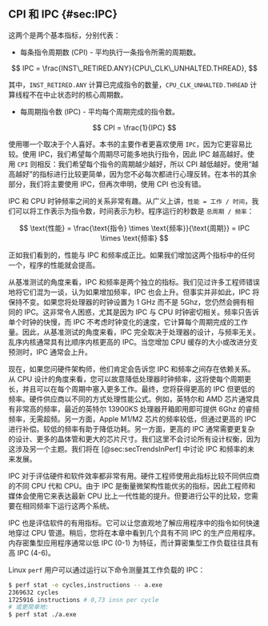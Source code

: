 

## CPI 和 IPC {#sec:IPC}

这两个是两个基本指标，分别代表：

* 每条指令周期数 (CPI) - 平均执行一条指令所需的周期数。

$$
IPC = \frac{INST\_RETIRED.ANY}{CPU\_CLK\_UNHALTED.THREAD},
$$

其中，`INST_RETIRED.ANY` 计算已完成指令的数量，`CPU_CLK_UNHALTED.THREAD` 计算线程不在中止状态时的核心周期数。

* 每周期指令数 (IPC) - 平均每个周期完成的指令数。

$$
CPI = \frac{1}{IPC}
$$

使用哪一个取决于个人喜好。本书的主要作者更喜欢使用 `IPC`，因为它更容易比较。使用 IPC，我们希望每个周期尽可能多地执行指令，因此 IPC 越高越好。使用 `CPI` 则相反：我们希望每个指令的周期越少越好，所以 CPI 越低越好。使用“越高越好”的指标进行比较更简单，因为您不必每次都进行心理反转。在本书的其余部分，我们将主要使用 IPC，但再次申明，使用 CPI 也没有错。

IPC 和 CPU 时钟频率之间的关系非常有趣。从广义上讲，`性能 = 工作 / 时间`，我们可以将工作表示为指令数，时间表示为秒。程序运行的秒数是 `总周期 / 频率`：

$$
\text{性能} = \frac{\text{指令} \times \text{频率}}{\text{周期}} = IPC \times \text{频率}
$$

正如我们看到的，性能与 IPC 和频率成正比。如果我们增加这两个指标中的任何一个，程序的性能就会提高。

从基准测试的角度来看，IPC 和频率是两个独立的指标。我们见过许多工程师错误地将它们混为一谈，认为如果增加频率，IPC 也会上升。但事实并非如此，IPC 将保持不变。如果您将处理器的时钟设置为 1 GHz 而不是 5Ghz，您仍然会拥有相同的 IPC。这非常令人困惑，尤其是因为 IPC 与 CPU 时钟密切相关。频率只告诉单个时钟的快慢，而 IPC 不考虑时钟变化的速度，它计算每个周期完成的工作量。因此，从基准测试的角度来看，IPC 完全取决于处理器的设计，与频率无关。乱序内核通常具有比顺序内核更高的 IPC。当您增加 CPU 缓存的大小或改进分支预测时，IPC 通常会上升。

现在，如果您问硬件架构师，他们肯定会告诉您 IPC 和频率之间存在依赖关系。从 CPU 设计的角度来看，您可以故意降低处理器时钟频率，这将使每个周期更长，并且可以在每个周期中塞入更多工作。最终，您将获得更高的 IPC 但更低的频率。硬件供应商以不同的方式处理性能公式。例如，英特尔和 AMD 芯片通常具有非常高的频率，最近的英特尔 13900KS 处理器开箱即用即可提供 6Ghz 的睿频频率，无需超频。另一方面，Apple M1/M2 芯片的频率较低，但通过更高的 IPC 进行补偿。较低的频率有助于降低功耗。另一方面，更高的 IPC 通常需要更复杂的设计、更多的晶体管和更大的芯片尺寸。我们这里不会讨论所有设计权衡，因为这涉及另一个主题。我们将在 [@sec:secTrendsInPerf] 中讨论 IPC 和频率的未来发展。

IPC 对于评估硬件和软件效率都非常有用。硬件工程师使用此指标比较不同供应商的不同 CPU 代和 CPU。由于 IPC 是衡量微架构性能优劣的指标，因此工程师和媒体会使用它来表达最新 CPU 比上一代性能的提升。但要进行公平的比较，您需要在相同频率下运行这两个系统。

IPC 也是评估软件的有用指标。它可以让您直观地了解应用程序中的指令如何快速地穿过 CPU 管道。稍后，您将在本章中看到几个具有不同 IPC 的生产应用程序。内存密集型应用程序通常以低 IPC (0-1) 为特征，而计算密集型工作负载往往具有高 IPC (4-6)。

[TODO]: 讨论CPU的理论最大IPC，以及应用程序实现的IPC。

Linux `perf` 用户可以通过运行以下命令测量其工作负载的 IPC：

```bash
$ perf stat -e cycles,instructions -- a.exe
2369632 cycles
1725916 instructions # 0,73 insn per cycle
# 或更简单地:
$ perf stat ./a.exe
```
